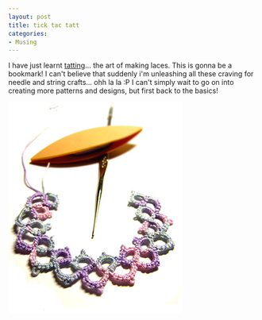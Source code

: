 ```yaml
---
layout: post
title: tick tac tatt
categories:
- Musing
---
```



I have just learnt [tatting](http://en.wikipedia.org/wiki/Tatting)... the art of making laces. This is gonna be a bookmark! I can't believe that suddenly i'm unleashing all these craving for needle and string crafts... ohh la la :P I can't simply wait to go on into creating more patterns and designs, but first back to the basics!

![](/img/tatting.jpg)
